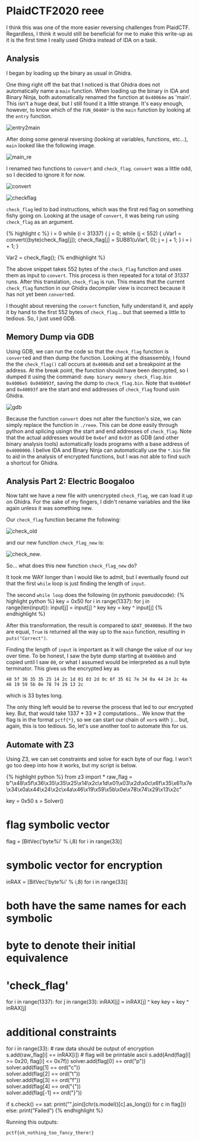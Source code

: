 # PlaidCTF2020 reee

I think this was one of the more easier reversing challenges from PlaidCTF. Regardless, I think it would still be beneficial for me to make this write-up as it is the first time I really used Ghidra instead of IDA on a task.

## Analysis
I began by loading up the binary as usual in Ghidra.

One thing right off the bat that I noticed is that Ghidra does not automatically name a `main` function. When loading up the binary in IDA and Binary Ninja, both automatically renamed the function at `0x40064e` as 'main'. This isn't a huge deal, but I still found it a little strange. It's easy enough, however, to know which of the `FUN_00400*` is the `main` function by looking at the `entry` function.

![entry2main](https://dancwpark.github.io/images/plaidctf2020/entry.PNG "entry2main")

After doing some general reversing (looking at variables, functions, etc...), `main` looked like the following image.

![main_re](https://dancwpark.github.io/images/plaidctf2020/main_re.PNG "main_re")

I renamed two functions to `convert` and `check_flag`. `convert` was a little odd, so I decided to ignore it for now. 

![convert](https://dancwpark.github.io/images/plaidctf2020/convert.PNG "convert")

![checkflag](https://dancwpark.github.io/images/plaidctf2020/check_flag.PNG "check_flag")

`check_flag` led to bad instructions, which was the first red flag on something fishy going on. Looking at the usage of `convert`, it was being run using `check_flag` as an argument.

{% highlight c %}
i = 0
while (i < 31337) {
    j = 0;
    while (j < 552) {
        uVar1 = convert((byte)check_flag[j]);
        check_flag[j] = SUB81(uVar1, 0);
        j = j + 1;
    }
    i = i + 1;
}

Var2 = check_flag();
{% endhighlight %}

The above snippet takes 552 bytes of the `check_flag` function and uses them as input to `convert`. This process is then repeated for a total of 31337 runs. After this translation, `check_flag` is run. This means that the current `check_flag` function in our Ghidra decompiler view is incorrect because it has not yet been `convert`ed. 

I thought about reversing the `convert` function, fully understand it, and apply it by hand to the first 552 bytes of `check_flag`... but that seemed a little to tedious. So, I just used GDB.

## Memory Dump via GDB
Using GDB, we can run the code so that the `check_flag` function is `convert`ed and then dump the function. Looking at the disassembly, I found the the `check_flag()` call occurs at `0x4006db` and set a breakpoint at the address. At the break point, the function should have been decrypted, so I dumped it using the command: `dump binary memory check_flag.bin 0x4006e5 0x040093f`, saving the dump to `check_flag.bin`. Note that `0x4006ef` and `0x40093f` are the start and end addresses of `check_flag` found usin Ghidra.

![gdb](https://dancwpark.github.io/images/plaidctf2020/gdb.png "gdb")

Because the function  `convert` does not alter the function's size, we can simply replace the function in `./reee`. This can be done easily through python and splicing usingn the start and end addresses of `check_flag`. Note that the actual addresses would be `0x6ef` and `0x93f` as GDB (and other binary analysis tools) automatically loads programs with a base address of `0x4000000`. I belive IDA and Binary Ninja can automatically use the `*.bin` file to aid in the analysis of encrypted functions, but I was not able to find such a shortcut for Ghidra. 

## Analysis Part 2: Electric Boogaloo
Now taht we have a new file with unencrypted `check_flag`, we can load it up on Ghidra. For the sake of my fingers, I didn't rename variables and the like again unless it was something new.

Our `check_flag` function became the following:

![check_old](https://dancwpark.github.io/images/plaidctf2020/check_flag_old.PNG "Check old")

and our new function `check_flag_new` is:

![check_new](https://dancwpark.github.io/images/plaidctf2020/check_flag_new.PNG "Check new").

So... what does this new function `check_flag_new` do?

It took me WAY longer than I would like to admit, but I eventually found out that the first `while` loop is just finding the length of `input`. 

The second `while loop` does the following (in pythonic pseudocode):
{% highlight python %}
key = 0x50
for i in range(1337):
    for j in range(len(input)):
        input[j] = input[j] ^ key
        key = key ^ input[j]
{% endhighlight %}

After this transformation, the result is compared to `&DAT_004008eb`. If the two are equal, `True` is returned all the way up to the `main` function, resulting in `puts("Correct")`.

Finding the length of `input` is important as it will change the value of our `key` over time. To be honest, I saw the byte dump starting at `0x4008eb` and copied until I saw `00`, or what I assumed would be interpreted as a null byte terminator. This gives us the encrypted key as 

`48 5f 36 35 35 25 14 2c 1d 01 03 2d 0c 6f 35 61 7e 34 0a 44 24 2c 4a 46 19 59 5b 0e 78 74 29 13 2c`

which is 33 bytes long.

The only thing left would be to reverse the process that led to our encrypted key. But, that would take 1337 * 33 * 2 computations... We know that the flag is in the format `pctf{*}`, so we can start our chain of `xor`s with `}`... but, again, this is too tedious. So, let's use another tool to automate this for us.

## Automate with Z3
Using Z3, we can set constraints and solve for each byte of our flag. I won't go too deep into how it works, but my script is below.

{% highlight python %}
from z3 import *
raw_flag = b"\x48\x5f\x36\x35\x35\x25\x14\x2c\x1d\x01\x03\x2d\x0c\x6f\x35\x61\x7e\x34\x0a\x44\x24\x2c\x4a\x46\x19\x59\x5b\x0e\x78\x74\x29\x13\x2c"

key = 0x50
s = Solver()
# flag symbolic vector
flag = [BitVec('byte%i' % i,8) for i in range(33)] 
# symbolic vector for encryption
inRAX = [BitVec('byte%i' % i,8) for i in range(33)]
# both have the same names for each symbolic 
#  byte to denote their initial equivalence

# 'check_flag'
for i in range(1337):
    for j in range(33):
        inRAX[j] = inRAX[j] ^ key
        key = key ^ inRAX[j]
# additional constraints
for i in range(33):
    # raw data should be output of encryption
    s.add(raw_flag[i] == inRAX[i])
    # flag will be printable ascii
    s.add(And(flag[i] >= 0x20, flag[i] <= 0x7f))
solver.add(flag[0] == ord("p"))                       
solver.add(flag[1] == ord("c"))                       
solver.add(flag[2] == ord("t"))                       
solver.add(flag[3] == ord("f"))                       
solver.add(flag[4] == ord("{"))                       
solver.add(flag[-1] == ord("}"))

if s.check() == sat:
    print("".join([chr(s.model()[c].as_long()) for c in flag]))
else:
    print("Failed")
{% endhighlight %}

Running this outputs:

`pctf{ok_nothing_too_fancy_there!}`
